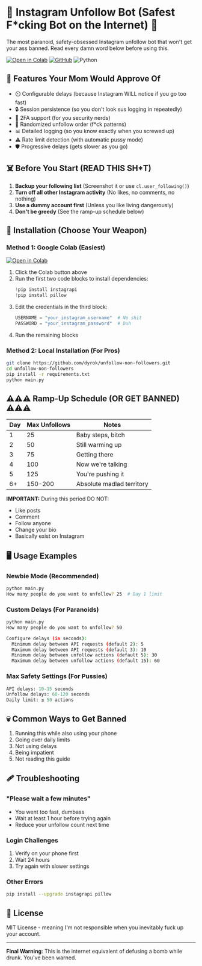 # 🤖 Instagram Unfollow Bot (Safest F*cking Bot on the Internet) 🔄

The most paranoid, safety-obsessed Instagram unfollow bot that won't get your ass banned. Read every damn word below before using this.

[![Open in Colab](https://colab.research.google.com/assets/colab-badge.svg)](https://colab.research.google.com/drive/1J_ZPd4jPHfbRgWeYroOaPNhMWR7ip5W3?usp=sharing)
[![GitHub](https://img.shields.io/github/license/dyrok/unfollow-non-followers?color=blue)](LICENSE)
![Python](https://img.shields.io/badge/Python-3.8%2B-blue)

## 🌟 Features Your Mom Would Approve Of

- ⏲️ Configurable delays (because Instagram WILL notice if you go too fast)
- 🔒 Session persistence (so you don't look sus logging in repeatedly)
- 📲 2FA support (for you security nerds)
- 🎲 Randomized unfollow order (f*ck patterns)
- 📊 Detailed logging (so you know exactly when you screwed up)
- ⚠️ Rate limit detection (with automatic pussy mode)
- 🛡️ Progressive delays (gets slower as you go)

## ☠️ Before You Start (READ THIS SH*T)

1. **Backup your following list** (Screenshot it or use `cl.user_following()`)
2. **Turn off all other Instagram activity** (No likes, no comments, no nothing)
3. **Use a dummy account first** (Unless you like living dangerously)
4. **Don't be greedy** (See the ramp-up schedule below)

## 🚀 Installation (Choose Your Weapon)

### Method 1: Google Colab (Easiest)
[![Open in Colab](https://colab.research.google.com/assets/colab-badge.svg)](https://colab.research.google.com/drive/1J_ZPd4jPHfbRgWeYroOaPNhMWR7ip5W3?usp=sharing)

1. Click the Colab button above
2. Run the first two code blocks to install dependencies:
   ```python
   !pip install instagrapi
   !pip install pillow
   ```
3. Edit the credentials in the third block:
   ```python
   USERNAME = "your_instagram_username"  # No shit
   PASSWORD = "your_instagram_password"  # Duh
   ```
4. Run the remaining blocks

### Method 2: Local Installation (For Pros)
```bash
git clone https://github.com/dyrok/unfollow-non-followers.git
cd unfollow-non-followers
pip install -r requirements.txt
python main.py
```

## ⚠️⚠️⚠️ Ramp-Up Schedule (OR GET BANNED) ⚠️⚠️⚠️

Day | Max Unfollows | Notes
--- | --- | ---
1 | 25 | Baby steps, bitch
2 | 50 | Still warming up
3 | 75 | Getting there
4 | 100 | Now we're talking
5 | 125 | You're pushing it
6+ | 150-200 | Absolute madlad territory

**IMPORTANT:** During this period DO NOT:
- Like posts
- Comment
- Follow anyone
- Change your bio
- Basically exist on Instagram

## 🖥️ Usage Examples

### Newbie Mode (Recommended)
```bash
python main.py
How many people do you want to unfollow? 25  # Day 1 limit
```

### Custom Delays (For Paranoids)
```bash
python main.py
How many people do you want to unfollow? 50

Configure delays (in seconds):
  Minimum delay between API requests (default 2): 5
  Maximum delay between API requests (default 3): 10
  Minimum delay between unfollow actions (default 5): 30
  Maximum delay between unfollow actions (default 15): 60
```

### Max Safety Settings (For Pussies)
```python
API delays: 10-15 seconds
Unfollow delays: 60-120 seconds
Daily limit: ≤ 50 actions
```

## 💀 Common Ways to Get Banned

1. Running this while also using your phone
2. Going over daily limits
3. Not using delays
4. Being impatient
5. Not reading this guide

## 🩹 Troubleshooting

### "Please wait a few minutes"
- You went too fast, dumbass
- Wait at least 1 hour before trying again
- Reduce your unfollow count next time

### Login Challenges
1. Verify on your phone first
2. Wait 24 hours
3. Try again with slower settings

### Other Errors
```bash
pip install --upgrade instagrapi pillow
```

## 📄 License
MIT License - meaning I'm not responsible when you inevitably fuck up your account.

---

**Final Warning**: This is the internet equivalent of defusing a bomb while drunk. You've been warned.
